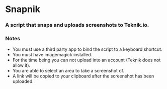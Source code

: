 # Snapnik
### A script that snaps and uploads screenshots to Teknik.io.

### Notes
- You must use a third party app to bind the script to a keyboard shortcut.
- You must have imagemagick installed.
- For the time being you can not upload into an account (Teknik does not allow it).
- You are able to select an area to take a screenshot of.
- A link will be copied to your clipboard after the screenshot has been uploaded.
